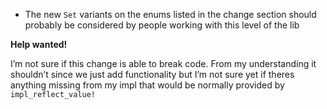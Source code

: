 - The new `Set` variants on the enums listed in the change section should probably be considered by people working with this level of the lib

__Help wanted!__

I’m not sure if this change is able to break code. From my understanding it shouldn’t since we just add functionality but I’m not sure yet if theres anything missing from my impl that would be normally provided by `impl_reflect_value!`
